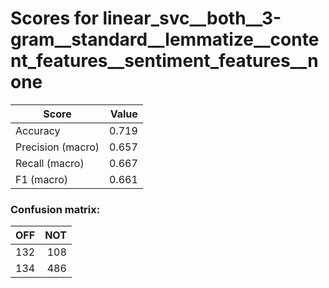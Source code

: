 # Scores for linear_svc__both__3-gram__standard__lemmatize__content_features__sentiment_features__none
|      Score      |Value|
|-----------------|----:|
|Accuracy         |0.719|
|Precision (macro)|0.657|
|Recall (macro)   |0.667|
|F1 (macro)       |0.661|

### Confusion matrix:
|OFF|NOT|
|--:|--:|
|132|108|
|134|486|
